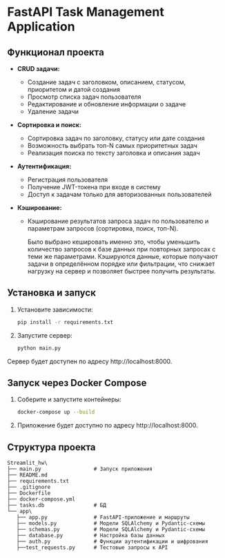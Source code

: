 # FastAPI Task Management Application
## Функционал проекта

- **CRUD задачи:**  
  - Создание задач с заголовком, описанием, статусом, приоритетом и датой создания  
  - Просмотр списка задач пользователя  
  - Редактирование и обновление информации о задаче  
  - Удаление задачи

- **Сортировка и поиск:**  
  - Сортировка задач по заголовку, статусу или дате создания  
  - Возможность выбрать топ-N самых приоритетных задач  
  - Реализация поиска по тексту заголовка и описания задач

- **Аутентификация:**  
  - Регистрация пользователя  
  - Получение JWT-токена при входе в систему  
  - Доступ к задачам только для авторизованных пользователей

- **Кэширование:**  
  - Кэширование результатов запроса задач по пользователю и параметрам запросов (сортировка, поиск, топ-N). 

    Было выбрано кешировать именно это, чтобы уменьшить количество запросов к базе данных при повторных запросах с теми же параметрами. Кэшируются данные, которые получают задачи в определённом порядке или фильтрации, что снижает нагрузку на сервер и позволяет быстрее получить результаты.

## Установка и запуск

1. Установите зависимости:
   ```bash
   pip install -r requirements.txt
   ```
2. Запустите сервер:
   ```bash
   python main.py
   ```

Сервер будет доступен по адресу http://localhost:8000.

## Запуск через Docker Compose

1. Соберите и запустите контейнеры:
   ```bash
   docker-compose up --build
   ```
2. Приложение будет доступно по адресу http://localhost:8000.

## Структура проекта

```
Streamlit_hw\
├── main.py                 # Запуск приложения
├── README.md               
├── requirements.txt        
├── .gitignore              
├── Dockerfile              
├── docker-compose.yml      
├── tasks.db                # БД
└── app\
   ├── app.py               # FastAPI-приложение и маршруты
   ├── models.py            # Модели SQLAlchemy и Pydantic-схемы
   ├── schemas.py           # Модели SQLAlchemy и Pydantic-схемы
   ├── database.py          # Настройка базы данных
   ├── auth.py              # Функции аутентификации и шифрования
   ├──test_requests.py      # Тестовые запросы к API  
```